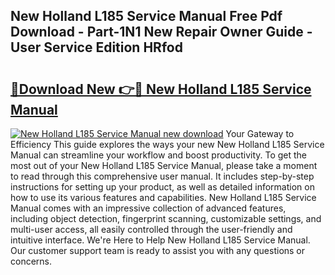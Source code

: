 ## New Holland L185 Service Manual Free Pdf Download - Part-1N1 New Repair Owner Guide - User Service Edition HRfod

# <h2><a href="http://bc94032.oget.top/?id=New+Holland+L185+Service+Manual">🔗Download New 👉🔴 New Holland L185 Service Manual</a></h2>

[![New Holland L185 Service Manual new download](https://i.imgur.com/5g1atiW.png)](http://bc94032.oget.top/?id=New+Holland+L185+Service+Manual)
Your Gateway to Efficiency This guide explores the ways your new New Holland L185 Service Manual can streamline your workflow and boost productivity. To get the most out of your New Holland L185 Service Manual, please take a moment to read through this comprehensive user manual. It includes step-by-step instructions for setting up your product, as well as detailed information on how to use its various features and capabilities. New Holland L185 Service Manual comes with an impressive collection of advanced features, including object detection, fingerprint scanning, customizable settings, and multi-user access, all easily controlled through the user-friendly and intuitive interface. We're Here to Help New Holland L185 Service Manual. Our customer support team is ready to assist you with any questions or concerns.
